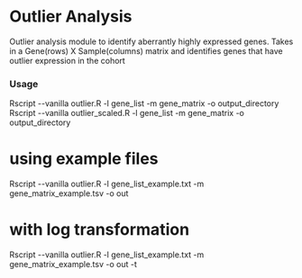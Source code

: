 # Outlier Analysis
Outlier analysis module to identify aberrantly highly expressed genes.
Takes in a Gene(rows) X Sample(columns) matrix and identifies genes that have outlier expression in the cohort

### Usage
Rscript --vanilla outlier.R -l gene_list -m gene_matrix -o output_directory 
Rscript --vanilla outlier_scaled.R -l gene_list -m gene_matrix -o output_directory 

# using example files
Rscript --vanilla outlier.R -l gene_list_example.txt -m gene_matrix_example.tsv -o out
# with log transformation
Rscript --vanilla outlier.R -l gene_list_example.txt -m gene_matrix_example.tsv -o out -t 
